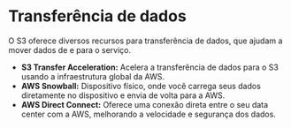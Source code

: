 # Transferência de dados

O S3 oferece diversos recursos para transferência de dados, que ajudam a mover dados de e para o serviço.
- **S3 Transfer Acceleration:** Acelera a transferência de dados para o S3 usando a infraestrutura global da AWS.
- **AWS Snowball:** Dispositivo físico, onde você carrega seus dados diretamente no dispositivo e envia de volta para a AWS.
- **AWS Direct Connect:** Oferece uma conexão direta entre o seu data center com a AWS, melhorando a velocidade e segurança dos dados.
